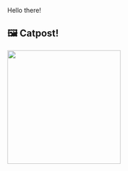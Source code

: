 Hello there!



## 🖼️ Catpost!

<sub>
    <img src="https://cdn2.thecatapi.com/images/-SkPiAvf6.false" height="256">
</sub>

